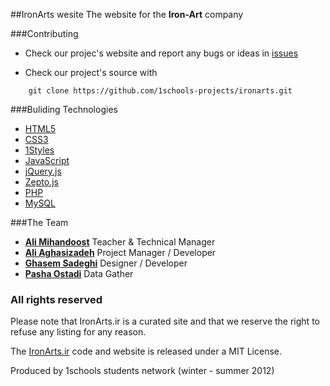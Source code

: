 ##IronArts wesite 
The website for the **Iron-Art** company


###Contributing

* Check our projec's website and report any bugs or ideas in [issues](https://github.com/1schools-projects/ironarts/issues)

* Check our project's source with
```
    git clone https://github.com/1schools-projects/ironarts.git
```


###Buliding Technologies
* [HTML5](http://ali.md/wiki/html5)
* [CSS3](http://ali.md/css3ref)
* [1Styles](http://ali.md/1styles)
* [JavaScript](http://ali.md/wiki/javascript)
* [jQuery.js](http://ali.md/jquery.js)
* [Zepto.js](http://ali.md/zepto.js)
* [PHP](http://ali.md/php/)
* [MySQL](http://ali.md/wiki/mysql)


###The Team
* [**Ali Mihandoost**](http://github.com/alimd) Teacher  & Technical Manager
* [**Ali Aghasizadeh**](http://github.com/aligh) Project Manager / Developer
* [**Ghasem Sadeghi**](https://github.com/ghasem-sadeghi) Designer / Developer
* [**Pasha Ostadi**](https://github.com/pashao) Data Gather


### All rights reserved ###
Please note that IronArts.ir is a curated site and that we reserve the right to refuse any listing for any reason.

The [IronArts.ir](http://ironarts.ir) code and website is released under a MIT License.

Produced by 1schools students network (winter - summer 2012)
